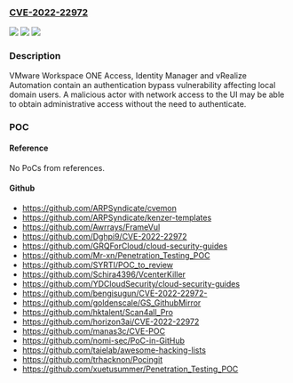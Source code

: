 ### [CVE-2022-22972](https://cve.mitre.org/cgi-bin/cvename.cgi?name=CVE-2022-22972)
![](https://img.shields.io/static/v1?label=Product&message=VMware%20Workspace%20ONE%20Access%2C%20Identity%20Manager%20and%20vRealize%20Automation&color=blue)
![](https://img.shields.io/static/v1?label=Version&message=n%2Fa&color=blue)
![](https://img.shields.io/static/v1?label=Vulnerability&message=Authentication%20Bypass&color=brighgreen)

### Description

VMware Workspace ONE Access, Identity Manager and vRealize Automation contain an authentication bypass vulnerability affecting local domain users. A malicious actor with network access to the UI may be able to obtain administrative access without the need to authenticate.

### POC

#### Reference
No PoCs from references.

#### Github
- https://github.com/ARPSyndicate/cvemon
- https://github.com/ARPSyndicate/kenzer-templates
- https://github.com/Awrrays/FrameVul
- https://github.com/Dghpi9/CVE-2022-22972
- https://github.com/GRQForCloud/cloud-security-guides
- https://github.com/Mr-xn/Penetration_Testing_POC
- https://github.com/SYRTI/POC_to_review
- https://github.com/Schira4396/VcenterKiller
- https://github.com/YDCloudSecurity/cloud-security-guides
- https://github.com/bengisugun/CVE-2022-22972-
- https://github.com/goldenscale/GS_GithubMirror
- https://github.com/hktalent/Scan4all_Pro
- https://github.com/horizon3ai/CVE-2022-22972
- https://github.com/manas3c/CVE-POC
- https://github.com/nomi-sec/PoC-in-GitHub
- https://github.com/taielab/awesome-hacking-lists
- https://github.com/trhacknon/Pocingit
- https://github.com/xuetusummer/Penetration_Testing_POC

